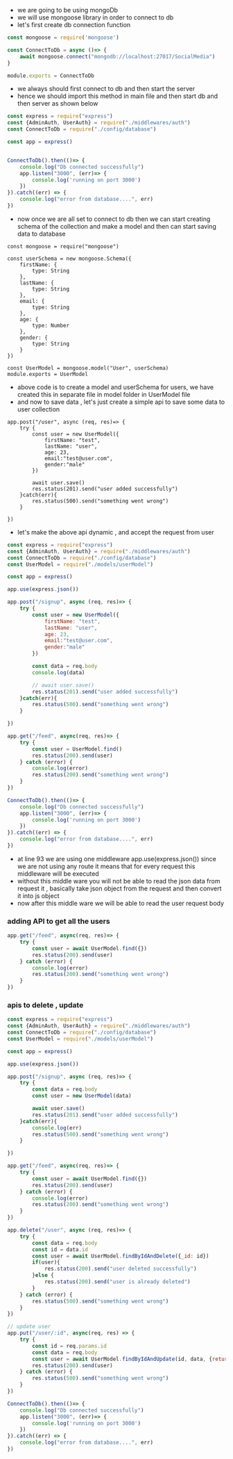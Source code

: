 -  we are going to be using mongoDb
-  we will use mongoose library in order to connect to db
- let's first create db connection function
```js
const mongoose = require('mongoose')

const ConnectToDb = async ()=> {
    await mongoose.connect("mongodb://localhost:27017/SocialMedia")
}

module.exports = ConnectToDb
```

-  we always should first connect to db and then start the server
-  hence we should import this method in main file and then start db and then server as shown below

```js
const express = require("express")
const {AdminAuth, UserAuth} = require("./middlewares/auth")
const ConnectToDb = require("./config/database")

const app = express()


ConnectToDb().then(()=> {
    console.log("Db connected successfully")
    app.listen("3000", (err)=> {
        console.log('running on port 3000')
    })
}).catch((err) => {
    console.log("error from database....", err)
})
```

-  now once we are all set to connect to db then we can start creating schema of the collection and make a model and then can start saving data to database
```
const mongoose = require("mongoose")

const userSchema = new mongoose.Schema({
    firstName: {
        type: String
    },
    lastName: {
        type: String
    },
    email: {
        type: String
    },
    age: {
        type: Number
    },
    gender: {
        type: String
    }
})

const UserModel = mongoose.model("User", userSchema)
module.exports = UserModel

```

-  above code is to create a model and userSchema for users, we have created this in separate file in model folder in UserModel file
-  and now to save data , let's just create a simple api to save some data to user collection
```
app.post("/user", async (req, res)=> {
    try {
        const user = new UserModel({
            firstName: "test",
            lastName: "user",
            age: 23,
            email:"test@user.com",
            gender:"male"
        })

        await user.save()
        res.status(201).send("user added successfully")
    }catch(err){
        res.status(500).send("something went wrong")
    }

})
```

- let's make the above api dynamic , and accept the request from user
```js
const express = require("express")
const {AdminAuth, UserAuth} = require("./middlewares/auth")
const ConnectToDb = require("./config/database")
const UserModel = require("./models/userModel")

const app = express()

app.use(express.json())

app.post("/signup", async (req, res)=> {
    try {
        const user = new UserModel({
            firstName: "test",
            lastName: "user",
            age: 23,
            email:"test@user.com",
            gender:"male"
        })

        const data = req.body
        console.log(data)

        // await user.save()
        res.status(201).send("user added successfully")
    }catch(err){
        res.status(500).send("something went wrong")
    }

})

app.get("/feed", async(req, res)=> {
    try {
        const user = UserModel.find()
        res.status(200).send(user)
    } catch (error) {
        console.log(error)
        res.status(200).send("something went wrong")
    }
})

ConnectToDb().then(()=> {
    console.log("Db connected successfully")
    app.listen("3000", (err)=> {
        console.log('running on port 3000')
    })
}).catch((err) => {
    console.log("error from database....", err)
})
```
- at line 93 we are using one middleware app.use(express.json()) since we are not using any route it means that for every request this middleware will be executed
- without this middle ware you will not be able to read the json data from request it , basically take json object from the request and then convert it into js object
- now after this middle ware we will be able to read the user request body

### adding API to get all the users
```js
app.get("/feed", async(req, res)=> {
    try {
        const user = await UserModel.find({})
        res.status(200).send(user)
    } catch (error) {
        console.log(error)
        res.status(200).send("something went wrong")
    }
})
```

### apis to delete , update 
```js
const express = require("express")
const {AdminAuth, UserAuth} = require("./middlewares/auth")
const ConnectToDb = require("./config/database")
const UserModel = require("./models/userModel")

const app = express()

app.use(express.json())

app.post("/signup", async (req, res)=> {
    try {
        const data = req.body
        const user = new UserModel(data)

        await user.save()
        res.status(201).send("user added successfully")
    }catch(err){
        console.log(err)
        res.status(500).send("something went wrong")
    }

})

app.get("/feed", async(req, res)=> {
    try {
        const user = await UserModel.find({})
        res.status(200).send(user)
    } catch (error) {
        console.log(error)
        res.status(200).send("something went wrong")
    }
})

app.delete("/user", async (req, res)=> {
    try {
        const data = req.body
        const id = data.id
        const user = await UserModel.findByIdAndDelete({_id: id})
        if(user){
            res.status(200).send("user deleted successfully")
        }else {
            res.status(200).send("user is already deleted")
        }
    } catch (error) {
        res.status(500).send("something went wrong")
    }
})

// update user
app.put("/user/:id", async(req, res) => {
    try {
        const id = req.params.id
        const data = req.body
        const user = await UserModel.findByIdAndUpdate(id, data, {returnDocument: "after"})
        res.status(200).send(user)
    } catch (error) {
        res.status(500).send("something went wrong")
    }
})

ConnectToDb().then(()=> {
    console.log("Db connected successfully")
    app.listen("3000", (err)=> {
        console.log('running on port 3000')
    })
}).catch((err) => {
    console.log("error from database....", err)
})

```
